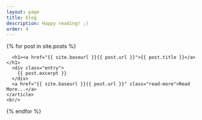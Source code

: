 ```yaml
---
layout: page
title: blog
description: Happy reading! ;)
order: 4
---
```


<div class="posts">
  {% for post in site.posts %}
    <article class="post">

      <h1><a href="{{ site.baseurl }}{{ post.url }}">{{ post.title }}</a></h1>
      <div class="entry">
        {{ post.excerpt }}
      </div>
      <a href="{{ site.baseurl }}{{ post.url }}" class="read-more">Read More...</a>
    </article>
    <br/>
  {% endfor %}
</div>
